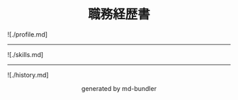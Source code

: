 <h1 style="text-align: center">職務経歴書</h1>

![./profile.md]

---

![./skills.md]

---

![./history.md]

<p style="text-align: center">generated by md-bundler</p>